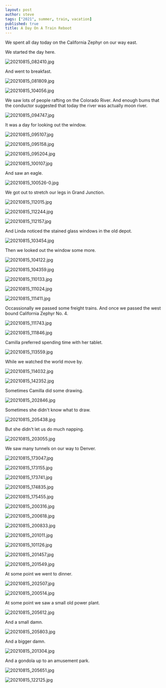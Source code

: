 ```yaml
---
layout: post
author: steve
tags: ["2021", summer, train, vacation]
published: true
title: A Day On A Train Reboot
---
```

We spent all day today on the California Zephyr on our way east.  

We started the day here.  

![20210815_082410.jpg]({{site.baseurl}}/assets/media/20210815_082410.jpg)

And went to breakfast.  

![20210815_081809.jpg]({{site.baseurl}}/assets/media/20210815_081809.jpg)

![20210815_104056.jpg]({{site.baseurl}}/assets/media/20210815_104056.jpg)

We saw lots of people rafting on the Colorado River. And enough bums that the conductor suggested that today the river was actually moon river.  

![20210815_094747.jpg]({{site.baseurl}}/assets/media/20210815_094747.jpg)

It was a day for looking out the window.  

![20210815_095107.jpg]({{site.baseurl}}/assets/media/20210815_095107.jpg)

![20210815_095158.jpg]({{site.baseurl}}/assets/media/20210815_095158.jpg)

![20210815_095204.jpg]({{site.baseurl}}/assets/media/20210815_095204.jpg)

![20210815_100107.jpg]({{site.baseurl}}/assets/media/20210815_100107.jpg)

And saw an eagle.  

![20210815_100526-0.jpg]({{site.baseurl}}/assets/media/20210815_100526-0.jpg)

We got out to stretch our legs in Grand Junction.  

![20210815_112015.jpg]({{site.baseurl}}/assets/media/20210815_112015.jpg)

![20210815_112244.jpg]({{site.baseurl}}/assets/media/20210815_112244.jpg)

![20210815_112157.jpg]({{site.baseurl}}/assets/media/20210815_112157.jpg)

And Linda noticed the stained glass windows in the old depot.  

![20210815_103454.jpg]({{site.baseurl}}/assets/media/20210815_103454.jpg)

Then we looked out the window some more.  

![20210815_104122.jpg]({{site.baseurl}}/assets/media/20210815_104122.jpg)

![20210815_104359.jpg]({{site.baseurl}}/assets/media/20210815_104359.jpg)

![20210815_110133.jpg]({{site.baseurl}}/assets/media/20210815_110133.jpg)

![20210815_111024.jpg]({{site.baseurl}}/assets/media/20210815_111024.jpg)

![20210815_111411.jpg]({{site.baseurl}}/assets/media/20210815_111411.jpg)

Occassionally we passed some freight trains.  And once we passed the west bound California Zephyr No. 4.  

![20210815_111743.jpg]({{site.baseurl}}/assets/media/20210815_111743.jpg)

![20210815_111846.jpg]({{site.baseurl}}/assets/media/20210815_111846.jpg)

Camilla preferred spending time with her tablet.  

![20210815_113559.jpg]({{site.baseurl}}/assets/media/20210815_113559.jpg)

While we watched the world move by.  

![20210815_114032.jpg]({{site.baseurl}}/assets/media/20210815_114032.jpg)

![20210815_142352.jpg]({{site.baseurl}}/assets/media/20210815_142357.jpg)

Sometimes Camilla did some drawing.  

![20210815_202846.jpg]({{site.baseurl}}/assets/media/20210815_202846.jpg)

Sometimes she didn't know what to draw.  

![20210815_205438.jpg]({{site.baseurl}}/assets/media/20210815_205438.jpg)

But she didn't let us do much napping.  

![20210815_203055.jpg]({{site.baseurl}}/assets/media/20210815_203055.jpg)

We saw many tunnels on our way to Denver.  

![20210815_173047.jpg]({{site.baseurl}}/assets/media/20210815_173047.jpg)

![20210815_173155.jpg]({{site.baseurl}}/assets/media/20210815_173155.jpg)

![20210815_173741.jpg]({{site.baseurl}}/assets/media/20210815_173741.jpg)

![20210815_174835.jpg]({{site.baseurl}}/assets/media/20210815_174835.jpg)

![20210815_175455.jpg]({{site.baseurl}}/assets/media/20210815_175455.jpg)

![20210815_200316.jpg]({{site.baseurl}}/assets/media/20210815_200316.jpg)

![20210815_200618.jpg]({{site.baseurl}}/assets/media/20210815_200618.jpg)

![20210815_200833.jpg]({{site.baseurl}}/assets/media/20210815_200833.jpg)

![20210815_201011.jpg]({{site.baseurl}}/assets/media/20210815_201011.jpg)

![20210815_101126.jpg]({{site.baseurl}}/assets/media/20210815_201126.jpg)

![20210815_201457.jpg]({{site.baseurl}}/assets/media/20210815_201457.jpg)

![20210815_201549.jpg]({{site.baseurl}}/assets/media/20210815_201549.jpg)

At some point we went to dinner.  

![20210815_202507.jpg]({{site.baseurl}}/assets/media/20210815_202507.jpg)

![20210815_200514.jpg]({{site.baseurl}}/assets/media/20210815_200514.jpg)

At some point we saw a small old power plant.  

![20210815_205612.jpg]({{site.baseurl}}/assets/media/20210815_205612.jpg)

And a small damn.  

![20210815_205803.jpg]({{site.baseurl}}/assets/media/20210815_205802.jpg)

And a bigger damn.  

![20210815_201304.jpg]({{site.baseurl}}/assets/media/20210815_201304.jpg)

And a gondola up to an amusement park.  

![20210815_205651.jpg]({{site.baseurl}}/assets/media/20210815_205651.jpg)

![20210815_122125.jpg]({{site.baseurl}}/assets/media/20210815_122125.jpg)
